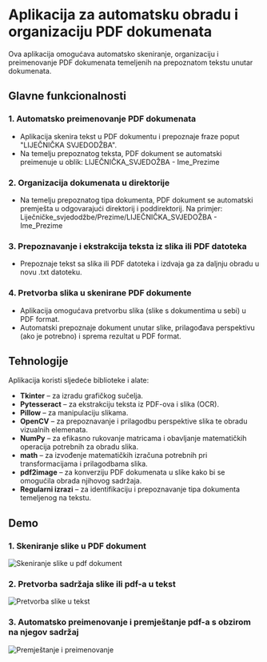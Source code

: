 # Aplikacija za automatsku obradu i organizaciju PDF dokumenata

Ova aplikacija omogućava automatsko skeniranje, organizaciju i preimenovanje PDF dokumenata temeljenih na prepoznatom tekstu unutar dokumenata.

## Glavne funkcionalnosti

### 1. **Automatsko preimenovanje PDF dokumenata**
- Aplikacija skenira tekst u PDF dokumentu i prepoznaje fraze poput "LIJEČNIČKA SVJEDODŽBA".
- Na temelju prepoznatog teksta, PDF dokument se automatski preimenuje u oblik: LIJEČNIČKA_SVJEDOŽBA - Ime_Prezime

### 2. **Organizacija dokumenata u direktorije**
- Na temelju prepoznatog tipa dokumenta, PDF dokument se automatski premješta u odgovarajući direktorij i poddirektorij.
Na primjer: Liječničke_svjedodžbe/Prezime/LIJEČNIČKA_SVJEDOŽBA - Ime_Prezime


### 3. **Prepoznavanje i ekstrakcija teksta iz slika ili PDF datoteka**
- Prepoznaje tekst sa slika ili PDF datoteka  i izdvaja ga za daljnju obradu u novu .txt datoteku.

### 4. **Pretvorba slika u skenirane PDF dokumente**
- Aplikacija omogućava pretvorbu slika (slike s dokumentima u sebi) u PDF format.
- Automatski prepoznaje dokument unutar slike, prilagođava perspektivu (ako je potrebno) i sprema rezultat u PDF format.

## Tehnologije
Aplikacija koristi sljedeće biblioteke i alate:
- **Tkinter** – za izradu grafičkog sučelja.
- **Pytesseract** – za ekstrakciju teksta iz PDF-ova i slika (OCR).
- **Pillow** – za manipulaciju slikama.
- **OpenCV** – za prepoznavanje i prilagodbu perspektive slika te obradu vizualnih elemenata.
- **NumPy** – za efikasno rukovanje matricama i obavljanje matematičkih operacija potrebnih za obradu slika.
- **math** – za izvođenje matematičkih izračuna potrebnih pri transformacijama i prilagodbama slika.
- **pdf2image** – za konverziju PDF dokumenata u slike kako bi se omogućila obrada njihovog sadržaja.
- **Regularni izrazi** – za identifikaciju i prepoznavanje tipa dokumenta temeljenog na tekstu.

## Demo
  ### 1. **Skeniranje slike u PDF dokument** 
   ![Skeniranje slike u pdf dokument](https://github.com/user-attachments/assets/e765e358-93f4-492e-9ed8-018ec04aee34)


  ### 2. **Pretvorba sadržaja slike ili pdf-a u tekst**
  ![Pretvorba slike u tekst](https://github.com/user-attachments/assets/6bc40a2d-71e0-4ce1-af75-cf474fca3460)

  ### 3. **Automatsko preimenovanje i premještanje pdf-a s obzirom na njegov sadržaj**
  ![Premještanje i preimenovanje](https://github.com/user-attachments/assets/0f75d74d-d1d3-4667-8a59-429ba2994660)


